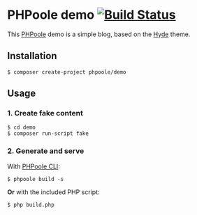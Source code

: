 # PHPoole demo [![Build Status](https://www.travis-ci.org/PHPoole/demo.svg?branch=master)](https://www.travis-ci.org/PHPoole/demo)

This [PHPoole](https://phpoole.org) demo is a simple blog, based on the [Hyde](https://github.com/PHPoole/theme-hyde) theme.

## Installation

```
$ composer create-project phpoole/demo
```

## Usage

### 1. Create fake content

```shell
$ cd demo
$ composer run-script fake
```

### 2. Generate and serve

With [PHPoole CLI](http://phpoole.org):
```shell
$ phpoole build -s
```

**Or** with the included PHP script:
```shell
$ php build.php
```
